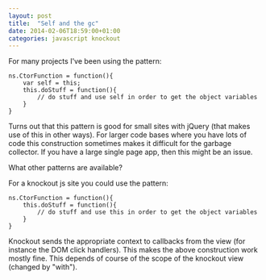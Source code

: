 ```yaml
---
layout: post
title:  "Self and the gc"
date: 2014-02-06T18:59:00+01:00
categories: javascript knockout
---
```


For many projects I've been using the pattern:

    ns.CtorFunction = function(){
        var self = this;
        this.doStuff = function(){
            // do stuff and use self in order to get the object variables
        }
    }

Turns out that this pattern is good for small sites with jQuery (that makes use of this in other ways). For larger code bases where you have lots of code this construction sometimes makes it difficult for the garbage collector. If you have a large single page app, then this might be an issue.

What other patterns are available?

For a knockout js site you could use the pattern:

    ns.CtorFunction = function(){
        this.doStuff = function(){
            // do stuff and use this in order to get the object variables
        }
    }

Knockout sends the appropriate context to callbacks from the view (for instance the DOM click handlers). This makes the above construction work mostly fine. This depends of course of the scope of the knockout view (changed by "with").






